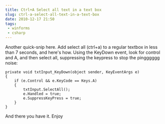 ---title: Ctrl+A Select all text in a text boxslug: ctrl-a-select-all-text-in-a-text-boxdate: 2010-12-17 21:50tags: - winforms - csharp---Another quick-snip here. Add select all (ctrl+a) to a regular textbox in less than 7 seconds, and here's how. Using the KeyDown event, look for control and A, and then select all, suppressing the keypress to stop the pingggggg noise:

    private void txtInput_KeyDown(object sender, KeyEventArgs e)
    {
        if (e.Control && e.KeyCode == Keys.A)
        {
            txtInput.SelectAll();
            e.Handled = true;
            e.SuppressKeyPress = true;
        }
    }

And there you have it. Enjoy
